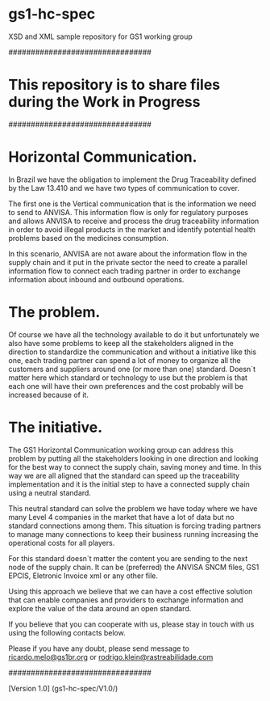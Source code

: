
# gs1-hc-spec
XSD and XML sample repository for GS1 working group

################################

# This repository is to share files during the Work in Progress

################################

# Horizontal Communication.

In Brazil we have the obligation to implement the Drug Traceability defined by the Law 13.410 and we have two types of communication to cover. 

The first one is the Vertical communication that is the information we need to send to ANVISA. This information flow is only for regulatory purposes and allows ANVISA to receive and process the drug traceability information in order to avoid illegal products in the market and identify potential health problems based on the medicines consumption.

In this scenario, ANVISA are not aware about the information flow in the supply chain and it put in the private sector the need to create a parallel information flow to connect each trading partner in order to exchange information about inbound and outbound operations.

# The problem.

Of course we have all the technology available to do it but unfortunately we also have some problems to keep all the stakeholders aligned in the direction to standardize the communication and without a initiative like this one, each trading partner can spend a lot of money to organize all the customers and suppliers around one (or more than one) standard. Doesn´t matter here which standard or technology to use but the problem is that each one will have their own preferences and the cost probably will be increased because of it.

# The initiative.

The GS1 Horizontal Communication working group can address this problem by putting all the stakeholders looking in one direction and looking for the best way to connect the supply chain, saving money and time. In this way we are all aligned that the standard can speed up the traceability implementation and it is the initial step to have a connected supply chain using a neutral standard.

This neutral standard can solve the problem we have today where we have many Level 4 companies in the market that have a lot of data but no standard connections among them. This situation is forcing trading partners to manage many connections to keep their business running increasing the operational costs for all players.

For this standard doesn´t matter the content you are sending to the next node of the supply chain. It can be (preferred) the ANVISA SNCM files, GS1 EPCIS, Eletronic Invoice xml or any other file.

Using this approach we believe that we can have a cost effective solution that can enable companies and providers to exchange information and explore the value of the data around an open standard.

If you believe that you can cooperate with us, please stay in touch with us using the following contacts below.

Please if you have any doubt, please send message to ricardo.melo@gs1br.org or rodrigo.klein@rastreabilidade.com

################################

[Version 1.0] (gs1-hc-spec/V1.0/)